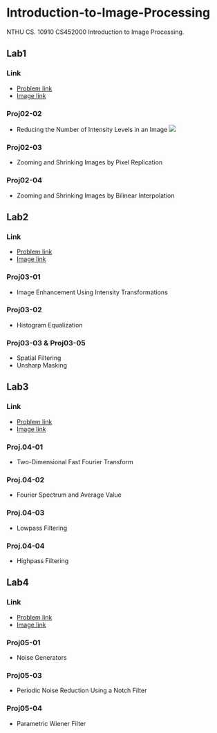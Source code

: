 # Introduction-to-Image-Processing

NTHU CS. 10910 CS452000 Introduction to Image Processing.

## Lab1

### Link
- [Problem link](http://www.imageprocessingplace.com/DIP-3E/dip3e_student_projects.htm)
- [Image link](http://www.imageprocessingplace.com/DIP-3E/dip3e_book_images_downloads.htm)

### Proj02-02
- Reducing the Number of Intensity Levels in an Image
![](imgs/02-02.jpg)

### Proj02-03
- Zooming and Shrinking Images by Pixel Replication

### Proj02-04
- Zooming and Shrinking Images by Bilinear Interpolation

## Lab2

### Link
- [Problem link](http://www.imageprocessingplace.com/DIP-3E/dip3e_student_projects.htm)
- [Image link](http://www.imageprocessingplace.com/DIP-3E/dip3e_book_images_downloads.htm)

### Proj03-01 
- Image Enhancement Using Intensity Transformations

### Proj03-02 
- Histogram Equalization

### Proj03-03 & Proj03-05 
- Spatial Filtering
- Unsharp Masking

## Lab3

### Link
- [Problem link](http://www.imageprocessingplace.com/DIP-3E/dip3e_student_projects.htm)
- [Image link](http://www.imageprocessingplace.com/DIP-3E/dip3e_book_images_downloads.htm)

### Proj.04-01
- Two-Dimensional Fast Fourier Transform

### Proj.04-02
- Fourier Spectrum and Average Value 

### Proj.04-03 
- Lowpass Filtering

### Proj.04-04
- Highpass Filtering

## Lab4

### Link
- [Problem link](http://www.imageprocessingplace.com/DIP-3E/dip3e_student_projects.htm)
- [Image link](http://www.imageprocessingplace.com/DIP-3E/dip3e_book_images_downloads.htm)

### Proj05-01
- Noise Generators

### Proj05-03
- Periodic Noise Reduction Using a Notch Filter

### Proj05-04
- Parametric Wiener Filter
